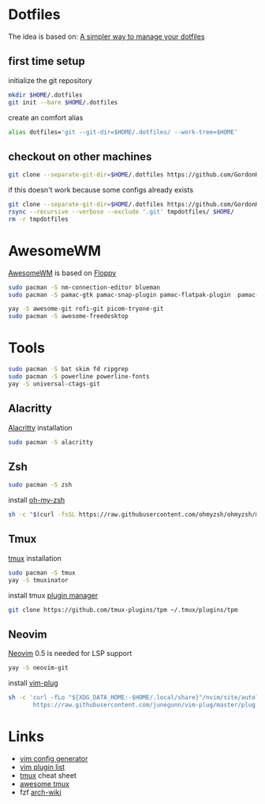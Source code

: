 # Dotfiles

The idea is based on: [A simpler way to manage your dotfiles](https://www.anand-iyer.com/blog/2018/a-simpler-way-to-manage-your-dotfiles.html)


## first time setup

initialize the git repository
```sh
mkdir $HOME/.dotfiles
git init --bare $HOME/.dotfiles
```

create an comfort alias
```sh
alias dotfiles='git --git-dir=$HOME/.dotfiles/ --work-tree=$HOME'
```

## checkout on other machines

```sh
git clone --separate-git-dir=$HOME/.dotfiles https://github.com/GordonHaak/dotfiles.git ~
```

if this doesn't work because some configs already exists
```sh
git clone --separate-git-dir=$HOME/.dotfiles https://github.com/GordonHaak/dotfiles.git tmpdotfiles
rsync --recursive --verbose --exclude '.git' tmpdotfiles/ $HOME/
rm -r tmpdotfiles
```

# AwesomeWM

[AwesomeWM](https://github.com/awesomeWM/awesome.git) is based on [Floppy](https://github.com/manilarome/the-glorious-dotfiles)

```sh
sudo pacman -S nm-connection-editor blueman
sudo pacman -S pamac-gtk pamac-snap-plugin pamac-flatpak-plugin  pamac-tray-appindicator

yay -S awesome-git rofi-git picom-tryone-git
sudo pacman -S awesome-freedesktop
```

# Tools
```sh
sudo pacman -S bat skim fd ripgrep
sudo pacman -S powerline powerline-fonts
yay -S universal-ctags-git
```

## Alacritty

[Alacritty](https://github.com/alacritty/alacritty) installation
```sh
sudo pacman -S alacritty
```

## Zsh
```sh
sudo pacman -S zsh
```

install [oh-my-zsh](https://github.com/ohmyzsh/ohmyzsh)
```sh
sh -c "$(curl -fsSL https://raw.githubusercontent.com/ohmyzsh/ohmyzsh/master/tools/install.sh)"
```

## Tmux

[tmux](https://github.com/tmux/tmux/wiki) installation
```sh
sudo pacman -S tmux
yay -S tmuxinator
```

install tmux [plugin manager](https://github.com/tmux-plugins/tpm)
```sh
git clone https://github.com/tmux-plugins/tpm ~/.tmux/plugins/tpm
```

## Neovim

[Neovim](https://neovim.io/) 0.5 is needed for LSP support
```sh
yay -S neovim-git
```

install [vim-plug](https://github.com/junegunn/vim-plug)
```sh
sh -c 'curl -fLo "${XDG_DATA_HOME:-$HOME/.local/share}"/nvim/site/autoload/plug.vim --create-dirs \
       https://raw.githubusercontent.com/junegunn/vim-plug/master/plug.vim'
```

# Links

- [vim config generator](https://vim-bootstrap.com/)
- [vim plugin list](https://vimawesome.com/)
- [tmux](https://tmuxcheatsheet.com/) cheat sheet
- [awesome tmux](https://github.com/rothgar/awesome-tmux)
- fzf [arch-wiki](https://wiki.archlinux.org/index.php/Fzf)
